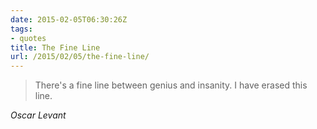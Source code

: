 ```yaml
---
date: 2015-02-05T06:30:26Z
tags:
- quotes
title: The Fine Line
url: /2015/02/05/the-fine-line/
---
```


<blockquote class="big">There's a fine line between genius and insanity. I have erased this line.
</blockquote>

<cite class="big">Oscar Levant</cite>


